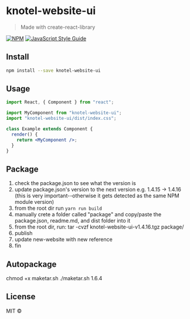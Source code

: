 # knotel-website-ui

> Made with create-react-library

[![NPM](https://img.shields.io/npm/v/knotel-website-ui.svg)](https://www.npmjs.com/package/knotel-website-ui) [![JavaScript Style Guide](https://img.shields.io/badge/code_style-standard-brightgreen.svg)](https://standardjs.com)

## Install

```bash
npm install --save knotel-website-ui
```

## Usage

```jsx
import React, { Component } from "react";

import MyComponent from "knotel-website-ui";
import "knotel-website-ui/dist/index.css";

class Example extends Component {
  render() {
    return <MyComponent />;
  }
}
```

## 


## Package
1. check the package.json to see what the version is
1. update package.json's version to the next version e.g. 1.4.15 -> 1.4.16 (this is very important--otherwise it gets detected as the same NPM module version)
1. from the root dir run `yarn run build`
1. manually crete a folder called "package" and copy/paste the package.json, readme.md, and dist folder into it
1. from the root dir, run: tar -cvzf knotel-website-ui-v1.4.16.tgz package/
1. publish
1. update new-website with new reference
1. fin
## Autopackage
chmod +x maketar.sh
./maketar.sh 1.6.4 


## License

MIT © [](https://github.com/)
